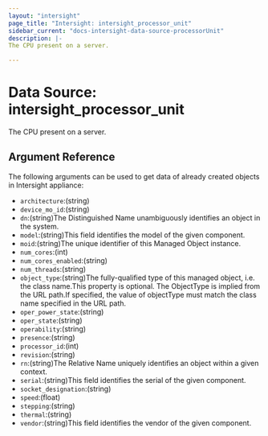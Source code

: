 ```yaml
---
layout: "intersight"
page_title: "Intersight: intersight_processor_unit"
sidebar_current: "docs-intersight-data-source-processorUnit"
description: |-
The CPU present on a server.

---
```


# Data Source: intersight_processor_unit
The CPU present on a server.

## Argument Reference
The following arguments can be used to get data of already created objects in Intersight appliance:
* `architecture`:(string)
* `device_mo_id`:(string)
* `dn`:(string)The Distinguished Name unambiguously identifies an object in the system.
* `model`:(string)This field identifies the model of the given component.
* `moid`:(string)The unique identifier of this Managed Object instance.
* `num_cores`:(int)
* `num_cores_enabled`:(string)
* `num_threads`:(string)
* `object_type`:(string)The fully-qualified type of this managed object, i.e. the class name.This property is optional. The ObjectType is implied from the URL path.If specified, the value of objectType must match the class name specified in the URL path.
* `oper_power_state`:(string)
* `oper_state`:(string)
* `operability`:(string)
* `presence`:(string)
* `processor_id`:(int)
* `revision`:(string)
* `rn`:(string)The Relative Name uniquely identifies an object within a given context.
* `serial`:(string)This field identifies the serial of the given component.
* `socket_designation`:(string)
* `speed`:(float)
* `stepping`:(string)
* `thermal`:(string)
* `vendor`:(string)This field identifies the vendor of the given component.
